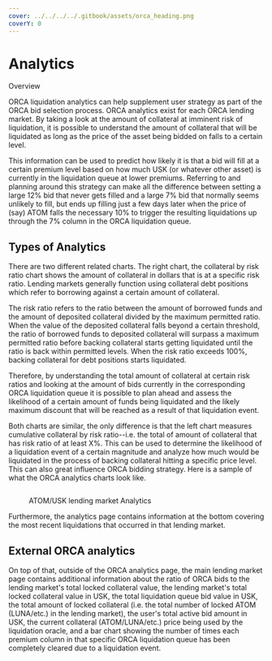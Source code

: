```yaml
---
cover: ../../../../.gitbook/assets/orca_heading.png
coverY: 0
---
```


# Analytics

Overview

ORCA liquidation analytics can help supplement user strategy as part of the ORCA bid selection process. ORCA analytics exist for each ORCA lending market. By taking a look at the amount of collateral at imminent risk of liquidation, it is possible to understand the amount of collateral that will be liquidated as long as the price of the asset being bidded on falls to a certain level.

This information can be used to predict how likely it is that a bid will fill at a certain premium level based on how much USK (or whatever other asset) is currently in the liquidation queue at lower premiums. Referring to and planning around this strategy can make all the difference between setting a large 12% bid that never gets filled and a large 7% bid that normally seems unlikely to fill, but ends up filling just a few days later when the price of (say) ATOM falls the necessary 10% to trigger the resulting liquidations up through the 7% column in the ORCA liquidation queue.&#x20;

## Types of Analytics

There are two different related charts. The right chart, the collateral by risk ratio chart shows the amount of collateral in dollars that is at a specific risk ratio. Lending markets generally function using collateral debt positions which refer to borrowing against a certain amount of collateral.

The risk ratio refers to the ratio between the amount of borrowed funds and the amount of deposited collateral divided by the maximum permitted ratio. When the value of the deposited collateral falls beyond a certain threshold, the ratio of borrowed funds to deposited collateral will surpass a maximum permitted ratio before backing collateral starts getting liquidated until the ratio is back within permitted levels. When the risk ratio exceeds 100%, backing collateral for debt positions starts liquidated.

Therefore, by understanding the total amount of collateral at certain risk ratios and looking at the amount of bids currently in the corresponding ORCA liquidation queue it is possible to plan ahead and assess the likelihood of a certain amount of funds being liquidated and the likely maximum discount that will be reached as a result of that liquidation event.

Both charts are similar, the only difference is that the left chart measures cumulative collateral by risk ratio--i.e. the total of amount of collateral that has risk ratio of at least X%. This can be used to determine the likelihood of a liquidation event of a certain magnitude and analyze how much would be liquidated in the process of backing collateral hitting a specific price level. This can also great influence ORCA bidding strategy. Here is a sample of what the ORCA analytics charts look like.

<figure><img src="../../../../.gitbook/assets/ORCAscreenie3.png" alt=""><figcaption><p>ATOM/USK lending market Analytics</p></figcaption></figure>

Furthermore, the analytics page contains information at the bottom covering the most recent liquidations that occurred in that lending market.&#x20;

## External ORCA analytics&#x20;

On top of that, outside of the ORCA analytics page, the main lending market page contains additional information about the ratio of ORCA bids to the lending market's total locked collateral value, the lending market's total locked collateral value in USK, the total liquidation queue bid value in USK, the total amount of locked collateral (i.e. the total number of locked ATOM (LUNA/etc.) in the lending market), the user's total active bid amount in USK, the current collateral (ATOM/LUNA/etc.) price being used by the liquidation oracle, and a bar chart showing the number of times each premium column in that specific ORCA liquidation queue has been completely cleared due to a liquidation event.&#x20;
